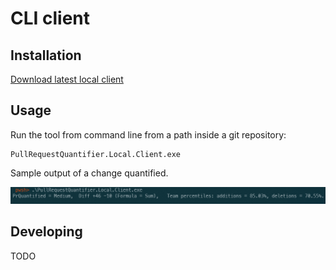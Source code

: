 # CLI client

## Installation

[Download latest local client](https://github.com/microsoft/PullRequestQuantifier/releases)

## Usage

Run the tool from command line from a path inside a git repository:

```
PullRequestQuantifier.Local.Client.exe
```

Sample output of a change quantified.

![Example](../../../docs/images/client-cli.png)

## Developing

TODO
